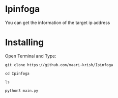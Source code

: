 # Ipinfoga
You can get the information of the target ip address

# Installing
Open Terminal and Type:
```
git clone https://github.com/maari-krish/Ipinfoga
```
```
cd Ipinfoga
```
```
ls
```
```
python3 main.py
```
